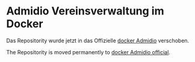 # Admidio Vereinsverwaltung im Docker

Das Repositority wurde jetzt in das Offizielle [docker Admidio](https://github.com/Admidio/docker) verschoben.

The Repositority is moved permanently to [docker Admidio official](https://github.com/Admidio/docker).
